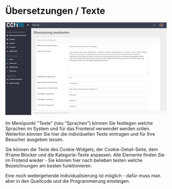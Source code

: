 # Übersetzungen / Texte

![Uebersetzung](../assets/10-bersetzung.png)

Im Menüpunkt "Texte" (neu "Sprachen") können Sie festlegen welche Sprachen im System und für das Frontend verwendet werden sollen. Weiterhin können Sie hier die individuellen Texte eintragen und für Ihre Besucher ausgeben lassen.

Sie können die Texte des Cookie-Widgets, der Cookie-Detail-Seite, dem IFrame Blocker und die Kategorie-Texte anpassen. Alle Elemente finden Sie im Frotend wieder - Sie können hier nach belieben testen welche Bezeichnungen am besten funktionieren.

Eine noch weitergehende Individualisierung ist möglich - dafür muss man aber in den Quellcode und die Programmierung einsteigen.